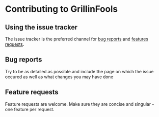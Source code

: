 # Contributing to GrillinFools

## Using the issue tracker

The issue tracker is the preferred channel for [bug reports](#bugs) and
[features requests](#features).


<a name="bugs"></a>
## Bug reports

Try to be as detailed as possible and include the page on which the issue occured as well as what changes you may have done

<a name="features"></a>
## Feature requests

Feature requests are welcome. Make sure they are concise and singular - one feature per request.